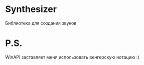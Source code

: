 # Synthesizer
Библиотека для создания звуков

# P.S.
WinAPI заставляет меня использовать венгерскую нотацию :)
